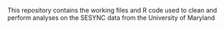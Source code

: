 This repository contains the working files and R code used to clean and perform analyses on the SESYNC data from the University of Maryland
